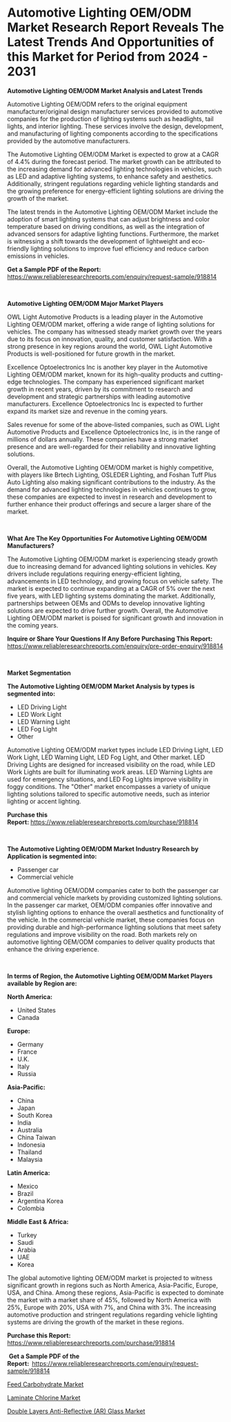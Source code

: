 <p><h1>Automotive Lighting OEM/ODM Market Research Report Reveals The Latest Trends And Opportunities of this Market for Period from 2024 - 2031</h1></p><p><strong>Automotive Lighting OEM/ODM Market Analysis and Latest Trends</strong></p>
<p><p>Automotive Lighting OEM/ODM refers to the original equipment manufacturer/original design manufacturer services provided to automotive companies for the production of lighting systems such as headlights, tail lights, and interior lighting. These services involve the design, development, and manufacturing of lighting components according to the specifications provided by the automotive manufacturers.</p><p>The Automotive Lighting OEM/ODM Market is expected to grow at a CAGR of 4.4% during the forecast period. The market growth can be attributed to the increasing demand for advanced lighting technologies in vehicles, such as LED and adaptive lighting systems, to enhance safety and aesthetics. Additionally, stringent regulations regarding vehicle lighting standards and the growing preference for energy-efficient lighting solutions are driving the growth of the market.</p><p>The latest trends in the Automotive Lighting OEM/ODM Market include the adoption of smart lighting systems that can adjust brightness and color temperature based on driving conditions, as well as the integration of advanced sensors for adaptive lighting functions. Furthermore, the market is witnessing a shift towards the development of lightweight and eco-friendly lighting solutions to improve fuel efficiency and reduce carbon emissions in vehicles.</p></p>
<p><strong>Get a Sample PDF of the Report:&nbsp;</strong> <a href="https://www.reliableresearchreports.com/enquiry/request-sample/918814">https://www.reliableresearchreports.com/enquiry/request-sample/918814</a></p>
<p>&nbsp;</p>
<p><strong>Automotive Lighting OEM/ODM Major Market Players</strong></p>
<p><p>OWL Light Automotive Products is a leading player in the Automotive Lighting OEM/ODM market, offering a wide range of lighting solutions for vehicles. The company has witnessed steady market growth over the years due to its focus on innovation, quality, and customer satisfaction. With a strong presence in key regions around the world, OWL Light Automotive Products is well-positioned for future growth in the market.</p><p>Excellence Optoelectronics Inc is another key player in the Automotive Lighting OEM/ODM market, known for its high-quality products and cutting-edge technologies. The company has experienced significant market growth in recent years, driven by its commitment to research and development and strategic partnerships with leading automotive manufacturers. Excellence Optoelectronics Inc is expected to further expand its market size and revenue in the coming years.</p><p>Sales revenue for some of the above-listed companies, such as OWL Light Automotive Products and Excellence Optoelectronics Inc, is in the range of millions of dollars annually. These companies have a strong market presence and are well-regarded for their reliability and innovative lighting solutions.</p><p>Overall, the Automotive Lighting OEM/ODM market is highly competitive, with players like Brtech Lighting, OSLEDER Lighting, and Foshan Tuff Plus Auto Lighting also making significant contributions to the industry. As the demand for advanced lighting technologies in vehicles continues to grow, these companies are expected to invest in research and development to further enhance their product offerings and secure a larger share of the market.</p></p>
<p>&nbsp;</p>
<p><strong>What Are The Key Opportunities For Automotive Lighting OEM/ODM Manufacturers?</strong></p>
<p><p>The Automotive Lighting OEM/ODM market is experiencing steady growth due to increasing demand for advanced lighting solutions in vehicles. Key drivers include regulations requiring energy-efficient lighting, advancements in LED technology, and growing focus on vehicle safety. The market is expected to continue expanding at a CAGR of 5% over the next five years, with LED lighting systems dominating the market. Additionally, partnerships between OEMs and ODMs to develop innovative lighting solutions are expected to drive further growth. Overall, the Automotive Lighting OEM/ODM market is poised for significant growth and innovation in the coming years.</p></p>
<p><strong>Inquire or Share Your Questions If Any Before Purchasing This Report:</strong> <a href="https://www.reliableresearchreports.com/enquiry/pre-order-enquiry/918814">https://www.reliableresearchreports.com/enquiry/pre-order-enquiry/918814</a></p>
<p>&nbsp;</p>
<p><strong>Market Segmentation</strong></p>
<p><strong>The Automotive Lighting OEM/ODM Market Analysis by types is segmented into:</strong></p>
<p><ul><li>LED Driving Light</li><li>LED Work Light</li><li>LED Warning Light</li><li>LED Fog Light</li><li>Other</li></ul></p>
<p><p>Automotive Lighting OEM/ODM market types include LED Driving Light, LED Work Light, LED Warning Light, LED Fog Light, and Other market. LED Driving Lights are designed for increased visibility on the road, while LED Work Lights are built for illuminating work areas. LED Warning Lights are used for emergency situations, and LED Fog Lights improve visibility in foggy conditions. The "Other" market encompasses a variety of unique lighting solutions tailored to specific automotive needs, such as interior lighting or accent lighting.</p></p>
<p><strong>Purchase this Report:&nbsp;</strong><a href="https://www.reliableresearchreports.com/purchase/918814">https://www.reliableresearchreports.com/purchase/918814</a></p>
<p>&nbsp;</p>
<p><strong>The Automotive Lighting OEM/ODM Market Industry Research by Application is segmented into:</strong></p>
<p><ul><li>Passenger car</li><li>Commercial vehicle</li></ul></p>
<p><p>Automotive lighting OEM/ODM companies cater to both the passenger car and commercial vehicle markets by providing customized lighting solutions. In the passenger car market, OEM/ODM companies offer innovative and stylish lighting options to enhance the overall aesthetics and functionality of the vehicle. In the commercial vehicle market, these companies focus on providing durable and high-performance lighting solutions that meet safety regulations and improve visibility on the road. Both markets rely on automotive lighting OEM/ODM companies to deliver quality products that enhance the driving experience.</p></p>
<p>&nbsp;</p>
<p><strong>In terms of Region, the Automotive Lighting OEM/ODM Market Players available by Region are:</strong></p>
<p>
    <p> <strong> North America: </strong>
        <ul>
            <li>United States</li>
            <li>Canada</li>
        </ul>
        </p> 
    <p> <strong> Europe: </strong>
        <ul>
            <li>Germany</li>
            <li>France</li>
            <li>U.K.</li>
            <li>Italy</li>
            <li>Russia</li>
        </ul>
        </p> 
    <p> <strong> Asia-Pacific: </strong>
        <ul>
            <li>China</li>
            <li>Japan</li>
            <li>South Korea</li>
            <li>India</li>
            <li>Australia</li>
            <li>China Taiwan</li>
            <li>Indonesia</li>
            <li>Thailand</li>
            <li>Malaysia</li>
        </ul>
        </p> 
    <p> <strong> Latin America: </strong>
        <ul>
            <li>Mexico</li>
            <li>Brazil</li>
            <li>Argentina Korea</li>
            <li>Colombia</li>
        </ul>
        </p> 
    <p> <strong> Middle East & Africa: </strong>
        <ul>
            <li>Turkey</li>
            <li>Saudi</li>
            <li>Arabia</li>
            <li>UAE</li>
            <li>Korea</li>
        </ul>
    </p>
    </p>
<p><p>The global automotive lighting OEM/ODM market is projected to witness significant growth in regions such as North America, Asia-Pacific, Europe, USA, and China. Among these regions, Asia-Pacific is expected to dominate the market with a market share of 45%, followed by North America with 25%, Europe with 20%, USA with 7%, and China with 3%. The increasing automotive production and stringent regulations regarding vehicle lighting systems are driving the growth of the market in these regions.</p></p>
<p><strong>Purchase this Report: </strong><a href="https://www.reliableresearchreports.com/purchase/918814">https://www.reliableresearchreports.com/purchase/918814</a></p>
<p>&nbsp;<strong>Get a Sample PDF of the Report:&nbsp;&nbsp;</strong><a href="https://www.reliableresearchreports.com/enquiry/request-sample/918814">https://www.reliableresearchreports.com/enquiry/request-sample/918814</a></p>
<p><strong></strong></p>
<p><p><a href="https://view.publitas.com/reportprime-1/feed-carbohydrate-market-size-market-trends-and-growth-outlook-forecasted-for-period-from-2023-to-2030/">Feed Carbohydrate Market</a></p><p><a href="https://view.publitas.com/reportprime-1/laminate-chlorine-market-analysis-examines-its-scope-on-growth-opportunities-and-forecasted-trends-spanning-from-2023-to-2030/">Laminate Chlorine Market</a></p><p><a href="https://view.publitas.com/reportprime-1/double-layers-anti-reflective-ar-glass-market-centers-on-aspects-such-as-market-growth-market-share-market-opportunity-and-projected-forecasts-spanning-from-2023-to-2030/">Double Layers Anti-Reflective (AR) Glass Market</a></p></p>